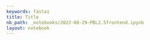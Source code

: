 ```yaml
---
keywords: fastai
title: Title
nb_path: _notebooks/2022-08-29-PBL2.5frontend.ipynb
layout: notebook
---
```


<!--
#################################################
### THIS FILE WAS AUTOGENERATED! DO NOT EDIT! ###
#################################################
# file to edit: _notebooks/2022-08-29-PBL2.5frontend.ipynb
-->

<div class="container" id="notebook-container">
        
</div>
 

